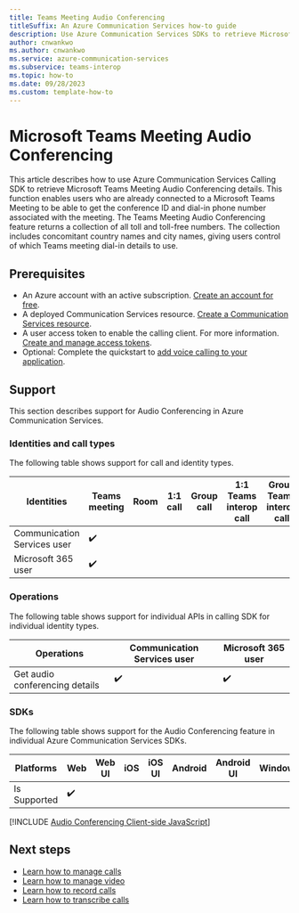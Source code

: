 ```yaml
---
title: Teams Meeting Audio Conferencing
titleSuffix: An Azure Communication Services how-to guide
description: Use Azure Communication Services SDKs to retrieve Microsoft Teams Meeting Audio Conferencing Details.
author: cnwankwo
ms.author: cnwankwo
ms.service: azure-communication-services
ms.subservice: teams-interop
ms.topic: how-to 
ms.date: 09/28/2023
ms.custom: template-how-to
---
```


# Microsoft Teams Meeting Audio Conferencing 

This article describes how to use Azure Communication Services Calling SDK to retrieve Microsoft Teams Meeting Audio Conferencing details. This function enables users who are already connected to a Microsoft Teams Meeting to be able to get the conference ID and dial-in phone number associated with the meeting. The Teams Meeting Audio Conferencing feature returns a collection of all toll and toll-free numbers. The collection includes concomitant country names and city names, giving users control of which Teams meeting dial-in details to use.

## Prerequisites

- An Azure account with an active subscription. [Create an account for free](https://azure.microsoft.com/free/?WT.mc_id=A261C142F). 
- A deployed Communication Services resource. [Create a Communication Services resource](../../quickstarts/create-communication-resource.md).
- A user access token to enable the calling client. For more information. [Create and manage access tokens](../../quickstarts/identity/access-tokens.md).
- Optional: Complete the quickstart to [add voice calling to your application](../../quickstarts/voice-video-calling/getting-started-with-calling.md).

## Support

This section describes support for Audio Conferencing in Azure Communication Services.

### Identities and call types

The following table shows support for call and identity types. 

|Identities | Teams meeting | Room | 1:1 call | Group call | 1:1 Teams interop call | Group Teams interop call |
| --- | --- | --- | --- | --- | --- | --- |
|Communication Services user | ✔️ |   |   |   |	  |	  |
|Microsoft 365 user | ✔️ |   |   |   |   |   |

### Operations

The following table shows support for individual APIs in calling SDK for individual identity types. 

|Operations | Communication Services user | Microsoft 365 user |
| --- | --- | --- |
|Get audio conferencing details	| ✔️ | ✔️ |  	

### SDKs

The following table shows support for the Audio Conferencing feature in individual Azure Communication Services SDKs.

| Platforms | Web | Web UI | iOS | iOS UI | Android | Android UI | Windows |
| --- | --- | --- | --- | --- | --- | --- | --- |
|Is Supported | ✔️ |   |   |   |   |    |   |		

[!INCLUDE [Audio Conferencing Client-side JavaScript](./includes/audio-conferencing/audio-conferencing-web.md)]

## Next steps

- [Learn how to manage calls](./manage-calls.md)
- [Learn how to manage video](./manage-video.md)
- [Learn how to record calls](./record-calls.md)
- [Learn how to transcribe calls](./call-transcription.md)
